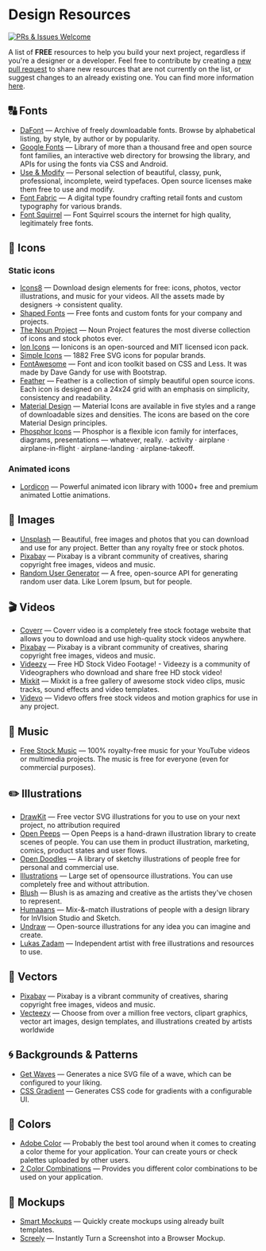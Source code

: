 # Design Resources

[![PRs & Issues Welcome](https://img.shields.io/badge/PRs%20&%20Issues-welcome-brightgreen.svg)](https://github.com/reinaldosimoes/design-resources/pulls)

A list of **FREE** resources to help you build your next project, regardless if you're a designer or a developer. Feel free to contribute by creating a [new pull request](https://github.com/reinaldosimoes/design-resources/pulls) to share new resources that are not currently on the list, or suggest changes to an already existing one. You can find more information [here](https://github.com/reinaldosimoes/design-resources/blob/main/CONTRIBUTING.md).

## 🔠 Fonts

- [DaFont](https://wwww.dafont.com) — Archive of freely downloadable fonts. Browse by alphabetical listing, by style, by author or by popularity.
- [Google Fonts](https://fonts.google.com) — Library of more than a thousand free and open source font families, an interactive web directory for browsing the library, and APIs for using the fonts via CSS and Android.
- [Use & Modify](https://usemodify.com) — Personal selection of beautiful, classy, punk, professional, incomplete, weird typefaces. Open source licenses make them free to use and modify.
- [Font Fabric](https://www.fontfabric.com/free-fonts) — A digital type foundry crafting retail fonts and custom typography for various brands.
- [Font Squirrel](https://www.fontsquirrel.com) — Font Squirrel scours the internet for high quality, legitimately free fonts.

## 👤 Icons

### Static icons

- [Icons8](https://icons8.com/icons) — Download design elements for free: icons, photos, vector illustrations, and music for your videos. All the assets made by designers → consistent quality.
- [Shaped Fonts](https://shapedfonts.com/iconclub) — Free fonts and custom fonts for your company and projects.
- [The Noun Project](https://thenounproject.com) — Noun Project features the most diverse collection of icons and stock photos ever.
- [Ion Icons](https://ionicons.com) — Ionicons is an open-sourced and MIT licensed icon pack.
- [Simple Icons](https://simpleicons.org) — 1882 Free SVG icons for popular brands.
- [FontAwesome](https://fontawesome.com) — Font and icon toolkit based on CSS and Less. It was made by Dave Gandy for use with Bootstrap.
- [Feather](https://feathericons.com) — Feather is a collection of simply beautiful open source icons. Each icon is designed on a 24x24 grid with an emphasis on simplicity, consistency and readability.
- [Material Design](https://material.io/resources/icons) — Material Icons are available in five styles and a range of downloadable sizes and densities. The icons are based on the core Material Design principles.
- [Phosphor Icons](https://phosphoricons.com) — Phosphor is a flexible icon family for interfaces, diagrams, presentations — whatever, really. · activity · airplane · airplane-in-flight · airplane-landing · airplane-takeoff.

### Animated icons

- [Lordicon](https://lordicon.com/free-icons) — Powerful animated icon library with 1000+ free and premium animated Lottie animations.

## 🌅 Images

- [Unsplash](https://unsplash.com) — Beautiful, free images and photos that you can download and use for any project. Better than any royalty free or stock photos.
- [Pixabay](https://pixabay.com) — Pixabay is a vibrant community of creatives, sharing copyright free images, videos and music.
- [Random User Generator](randomuser.me) — A free, open-source API for generating random user data. Like Lorem Ipsum, but for people.

## 🎬 Videos

- [Coverr](https://coverr.co) — Coverr video is a completely free stock footage website that allows you to download and use high-quality stock videos anywhere.
- [Pixabay](https://pixabay.com) — Pixabay is a vibrant community of creatives, sharing copyright free images, videos and music.
- [Videezy](https://www.videezy.com) — Free HD Stock Video Footage! - Videezy is a community of Videographers who download and share free HD stock video!
- [Mixkit](https://mixkit.co) — Mixkit is a free gallery of awesome stock video clips, music tracks, sound effects and video templates.
- [Videvo](https://www.videvo.net/stock-video-footage) — Videvo offers free stock videos and motion graphics for use in any project.

## 🎸 Music

- [Free Stock Music](https://www.free-stock-music.com) — 100% royalty-free music for your YouTube videos or multimedia projects. The music is free for everyone (even for commercial purposes).

## ✏️ Illustrations

- [DrawKit](https://www.drawkit.io/#products) — Free vector SVG illustrations for you to use on your next project, no attribution required
- [Open Peeps](https://www.openpeeps.com) — Open Peeps is a hand-drawn illustration library to create scenes of people. You can use them in product illustration, marketing, comics, product states and user flows.
- [Open Doodles](https://www.opendoodles.com) — A library of sketchy illustrations of people free for personal and commercial use.
- [Illustrations](https://illustrations.co) — Large set of opensource illustrations. You can use completely free and without attribution.
- [Blush](https://blush.design) — Blush is as amazing and creative as the artists they've chosen to represent.
- [Humaaans](https://www.humaaans.com) — Mix-&-match illustrations of people with a design library for InVIsion Studio and Sketch.
- [Undraw](https://undraw.co/illustrations) — Open-source illustrations for any idea you can imagine and create.
- [Lukas Zadam](https://lukaszadam.com/illustrations) — Independent artist with free illustrations and resources to use.

## 📐 Vectors

- [Pixabay](https://pixabay.com) — Pixabay is a vibrant community of creatives, sharing copyright free images, videos and music.
- [Vecteezy](https://www.vecteezy.com) — Choose from over a million free vectors, clipart graphics, vector art images, design templates, and illustrations created by artists worldwide

## 🌀 Backgrounds & Patterns

- [Get Waves](https://getwaves.io) — Generates a nice SVG file of a wave, which can be configured to your liking.
- [CSS Gradient](https://cssgradient.io) — Generates CSS code for gradients with a configurable UI.

## 🎨 Colors

- [Adobe Color](https://color.adobe.com) — Probably the best tool around when it comes to creating a color theme for your application. Your can create yours or check palettes uploaded by other users.
- [2 Color Combinations](https://2colors.colorion.co/) — Provides you different color combinations to be used on your application.

## 💭 Mockups

- [Smart Mockups](https://smartmockups.com) — Quickly create mockups using already built templates.
- [Screely](https://www.screely.com) — Instantly Turn a Screenshot into a Browser Mockup.
